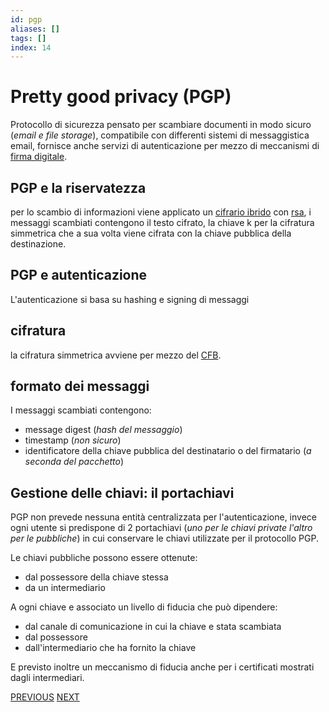 ```yaml
---
id: pgp
aliases: []
tags: []
index: 14
---
```


# Pretty good privacy (PGP)

Protocollo di sicurezza pensato per scambiare documenti in modo sicuro (*email e file storage*), compatibile con differenti sistemi di messaggistica email, fornisce anche servizi di autenticazione per mezzo di meccanismi di [firma digitale](protocolli.md#FIRMA%20DIGITALE).

## PGP e la riservatezza

per lo scambio di informazioni viene applicato un [cifrario ibrido](cifrari_asimmetrici.md#CIFRARIO%20IBRIDO) con [rsa](sicurezza_informazione/rsa.md), i messaggi scambiati contengono il testo cifrato, la chiave k  per la cifratura simmetrica che a sua volta viene cifrata con la chiave pubblica della destinazione.

## PGP e autenticazione 

L'autenticazione si basa su hashing e signing di messaggi

## cifratura

la cifratura simmetrica avviene per mezzo del [CFB](modalita_cifratura.md#CIPHER%20FEEDBACK%20(CFB)).

## formato dei messaggi

I messaggi scambiati contengono:

- message digest (*hash del messaggio*)
- timestamp (*non sicuro*)
- identificatore della chiave pubblica del destinatario o del firmatario (*a seconda del pacchetto*)

## Gestione delle chiavi: il portachiavi

PGP non prevede nessuna entità centralizzata per l'autenticazione, invece ogni utente si predispone di 2 portachiavi (*uno per le chiavi private l'altro per le pubbliche*) in cui conservare le chiavi utilizzate per il protocollo PGP.

Le chiavi pubbliche possono essere ottenute:

- dal possessore della chiave stessa
- da un intermediario

A ogni chiave e associato un livello di fiducia che può dipendere:

- dal canale di comunicazione in cui la chiave e stata scambiata
- dal possessore
- dall'intermediario che ha fornito la chiave

E previsto inoltre un meccanismo di fiducia anche per i certificati mostrati dagli intermediari.

[PREVIOUS](kerberos.md) [NEXT](sicurezza_informazione/blockchain.md)